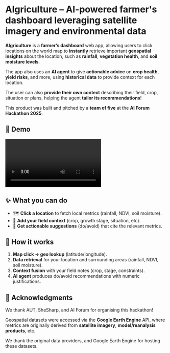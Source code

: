 # AIgriculture – AI-powered farmer's dashboard leveraging satellite imagery and environmental data

**AIgriculture** is a **farmer’s dashboard** web app, allowing users to click locations on the world map to **instantly** retrieve important **geospatial insights** about the location, such as **rainfall**, **vegetation health**, and **soil moisture levels**.

The app also uses an **AI agent** to give **actionable advice** on **crop health**, **yield risks**, and more, using **historical data** to provide context for each location.

The user can also **provide their own context** describing their field, crop, situation or plans, helping the agent **tailor its recommendations**!

This product was built and pitched by a **team of five** at the **AI Forum Hackathon 2025**. 


## 🎥 Demo

<video src="demo/AIgriculture-demo.mp4" controls title="AIgriculture demo"></video>



## ✨ What you can do

- 🗺️ **Click a location** to fetch local metrics (rainfall, NDVI, soil moisture).
- 🤖 **Add your field context** (crop, growth stage, situation, etc).
- 🧭 **Get actionable suggestions** (do/avoid) that cite the relevant metrics.



## 🧩 How it works

1. **Map click → geo lookup** (latitude/longitude).
2. **Data retrieval** for your location and surrounding areas (rainfall, NDVI, soil moisture).
3. **Context fusion** with your field notes (crop, stage, constraints).
4. **AI agent** produces do/avoid recommendations with numeric justifications.


## 🙌 Acknowledgments

We thank AUT, SheSharp, and AI Forum for organising this hackathon!

Geospatial datasets were accessed via the **Google Earth Engine** API, where metrics are originally derived from **satellite imagery**, **model/reanalysis products**, etc.

We thank the original data providers, and Google Earth Engine for hosting these datasets.